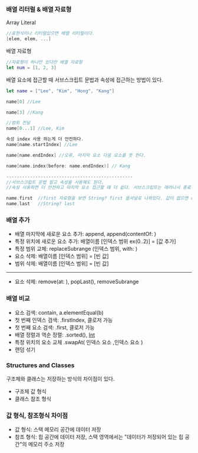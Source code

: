 ### 배열 리터럴 & 배열 자료형

Array Literal
```swift
//표현식이나 리터럴있으면 배열 리터럴이다.
[elem, elem, ...]
```

배열 자료형
```swift
//자료형이 하나만 있다만 배열 자료형
let num = [1, 2, 3]
```
배열 요소에 접근할 때 서브스크립트 문법과 속성에 접근하는 방법이 있다.
```swift
let name = ["Lee", "Kim", "Hong", "Kang"]

name[0] //Lee

name[3] //Kang

//범위 전달
name[0...1] //Lee, Kim

속성 index 사용 하는게 더 안전하다.
name[name.startIndex] //Lee

name[name.endIndex] //오류, 마지막 요소 다음 요소를 뜻 한다.

name[name.index(before: name.endIndex)] // Kang

------------------------------------------------
//서브스크립트 문법 말고 속성을 사용해도 된다.
//속성 사용하면 더 안전하고 마지막 요소 접근할 떄 더 쉽다. 서브스크립트는 에러나서 종료된다.

name.first  //first 자료형을 보면 String? first 옵셔널로 나와있다. 값이 없으면 nil 리턴
name.last   //String? last
```
### 배열 추가

- 배열 마지막에 새로운 요소 추가: append, append(contentOf: )
- 특정 위치에 새로운 요소 추가: 배열이름 [인덱스 범위 ex(0..2)] = [값 추가]
- 특정 범위 교체: replaceSubrange (인덱스 범위, with: )
- 요소 삭제: 배열이름 [인덱스 범위] = [빈 값]
- 범위 삭제: 배열이름 [인덱스 범위] = [빈 값]
---

- 요소 삭제: remove(at: ), popLast(), removeSubrange

### 배열 비교
- 요소 검색: contain, a.elementEqual(b)
- 첫 번째 인덱스 검색: .firstIndex, 클로저 가능
- 첫 번째 요소 검색: .first, 클로저 가능
- 배열 정렬과 역순 정렬: .sorted(), [Int](nums.sorted().reversed()) 
- 특정 위치의 요소 교체 .swapAt( 인덱스 요소 ,인덱스 요소 )
- 랜덤 섞기

### Structures and Classes
구조체와 클래스는 저장하는 방식의 차이점이 있다.<br>
- 구조체 값 형식
- 클래스 참조 형식

### 값 형식, 참조형식 차이점
- 값 형식: 스택 메모리 공간에 데이터 저장
- 참조 형식: 힙 공간에 데이터 저장, 스택 영역에서는 "데이터가 저장되어 있는 힙 공간"의 메모리 주소 저장
